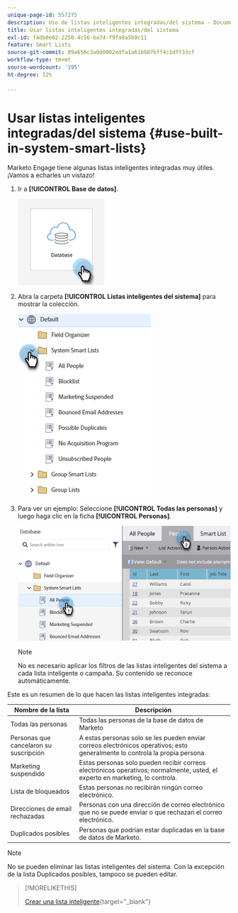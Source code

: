 ```yaml
---
unique-page-id: 557275
description: Uso de listas inteligentes integradas/del sistema - Documentos de Marketo - Documentación del producto
title: Usar listas inteligentes integradas/del sistema
exl-id: f4db0e02-2250-4c56-ba74-f9fa8a5b9c11
feature: Smart Lists
source-git-commit: 09a656c3a0d0002edfa1a61b987bff4c1dff33cf
workflow-type: tm+mt
source-wordcount: '195'
ht-degree: 12%

---
```


# Usar listas inteligentes integradas/del sistema {#use-built-in-system-smart-lists}

Marketo Engage tiene algunas listas inteligentes integradas muy útiles. ¡Vamos a echarles un vistazo!

1. Ir a **[!UICONTROL Base de datos]**.

   ![](assets/use-built-in-system-smart-lists-1.png)

1. Abra la carpeta **[!UICONTROL Listas inteligentes del sistema]** para mostrar la colección.

   ![](assets/use-built-in-system-smart-lists-2.png)

1. Para ver un ejemplo: Seleccione **[!UICONTROL Todas las personas]** y luego haga clic en la ficha **[!UICONTROL Personas]**.

   ![](assets/use-built-in-system-smart-lists-3.png)

   >[!NOTE]
   >
   >No es necesario aplicar los filtros de las listas inteligentes del sistema a cada lista inteligente o campaña. Su contenido se reconoce automáticamente.

Este es un resumen de lo que hacen las listas inteligentes integradas:

<table><thead>
  <tr>
    <th>Nombre de la lista</th>
    <th>Descripción</th>
  </tr></thead>
<tbody>
  <tr>
    <td>Todas las personas</td>
    <td>Todas las personas de la base de datos de Marketo</td>
  </tr>
  <tr>
    <td>Personas que cancelaron su suscripción</td>
    <td>A estas personas solo se les pueden enviar correos electrónicos operativos; esto generalmente lo controla la propia persona.</td>
  </tr>
  <tr>
    <td>Marketing suspendido</td>
    <td>Estas personas solo pueden recibir correos electrónicos operativos; normalmente, usted, el experto en marketing, lo controla.</td>
  </tr>
  <tr>
    <td>Lista de bloqueados</td>
    <td>Estas personas no recibirán ningún correo electrónico.</td>
  </tr>
  <tr>
    <td>Direcciones de email rechazadas</td>
    <td>Personas con una dirección de correo electrónico que no se puede enviar o que rechazan el correo electrónico.</td>
  </tr>
  <tr>
    <td>Duplicados posibles</td>
    <td>Personas que podrían estar duplicadas en la base de datos de Marketo.</td>
  </tr>
</tbody>
</table>

>[!NOTE]
>
>No se pueden eliminar las listas inteligentes del sistema. Con la excepción de la lista Duplicados posibles, tampoco se pueden editar.

>[!MORELIKETHIS]
>
>[Crear una lista inteligente](/help/marketo/product-docs/core-marketo-concepts/smart-lists-and-static-lists/creating-a-smart-list/create-a-smart-list.md){target="_blank"}
